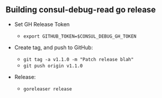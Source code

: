 ## Building consul-debug-read go release

* Set GH Release Token
  * `export GITHUB_TOKEN=$CONSUL_DEBUG_GH_TOKEN`

* Create tag, and push to GitHub: 
  * `git tag -a v1.1.0 -m "Patch release blah"`
  * `git push origin v1.1.0`

* Release:
  * `goreleaser release`